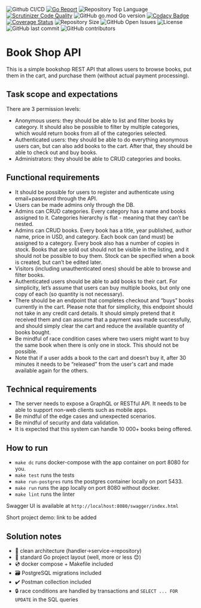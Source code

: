 ![Github CI/CD](https://github.com/cronnoss/bookshop-home-task/actions/workflows/go.yml/badge.svg)
[![Go Report](https://goreportcard.com/badge/github.com/cronnoss/bookshop-home-task)](https://goreportcard.com/report/github.com/cronnoss/bookshop-home-task)
![Repository Top Language](https://img.shields.io/github/languages/top/cronnoss/bookshop-home-task.svg)
[![Scrutinizer Code Quality](https://scrutinizer-ci.com/g/cronnoss/bookshop-home-task/badges/quality-score.png?b=main)](https://scrutinizer-ci.com/g/cronnoss/bookshop-home-task/?branch=main)
![GitHub go.mod Go version](https://img.shields.io/github/go-mod/go-version/cronnoss/bookshop-home-task.svg)
[![Codacy Badge](https://api.codacy.com/project/badge/Grade/bf381a805bd34d95b9506f01a0113b66)](https://app.codacy.com/gh/cronnoss/bookshop-home-task?utm_source=github.com&utm_medium=referral&utm_content=cronnoss/bookshop-home-task&utm_campaign=Badge_Grade)
[![Coverage Status](https://coveralls.io/repos/github/cronnoss/bookshop-home-task/badge.svg)](https://coveralls.io/github/cronnoss/bookshop-home-task)
![Repository Size](https://img.shields.io/github/repo-size/cronnoss/bookshop-home-task?style=flat-square)
![GitHub Open Issues](https://img.shields.io/github/issues/cronnoss/bookshop-home-task.svg)
![License](https://img.shields.io/badge/license-MIT-green)
![GitHub last commit](https://img.shields.io/github/last-commit/cronnoss/bookshop-home-task.svg)
![GitHub contributors](https://img.shields.io/github/contributors/cronnoss/bookshop-home-task.svg)

# Book Shop API

This is a simple bookshop REST API that allows users to browse books, put them in the cart, and purchase them (without actual payment processing).

## Task scope and expectations

There are 3 permission levels:

- Anonymous users: they should be able to list and filter books by category. It should also be possible to filter by multiple categories, which would return books from all of the categories selected.
- Authenticated users: they should be able to do everything anonymous users can, but can also add books to the cart. After that, they should be able to check out and buy books.
- Administrators: they should be able to CRUD categories and books.

## Functional requirements
- It should be possible for users to register and authenticate using email+password through the API.
- Users can be made admins only through the DB.
- Admins can CRUD categories. Every category has a name and books assigned to it. Categories hierarchy is flat - meaning that they can’t be nested.
- Admins can CRUD books. Every book has a title, year published, author name, price in USD, and category. Each book can (and must) be assigned to a category. Every book also has a number of copies in stock. Books that are sold out should not be visible in the listing, and it should not be possible to buy them. Stock can be specified when a book is created, but can’t be edited later.
- Visitors (including unauthenticated ones) should be able to browse and filter books.
- Authenticated users should be able to add books to their cart. For simplicity, let’s assume that users can buy multiple books, but only one copy of each (so quantity is not necessary).
- There should be an endpoint that completes checkout and “buys” books currently in the cart. Please note that for simplicity, this endpoint should not take in any credit card details. It should simply pretend that it received them and can assume that a payment was made successfully, and should simply clear the cart and reduce the available quantity of books bought.
- Be mindful of race condition cases where two users might want to buy the same book when there is only one in stock. This should not be possible.
- Note that if a user adds a book to the cart and doesn’t buy it, after 30 minutes it needs to be “released” from the user's cart and made available again for the others.

## Technical requirements
- The server needs to expose a GraphQL or RESTful API. It needs to be able to support non-web clients such as mobile apps.
- Be mindful of the edge cases and unexpected scenarios.
- Be mindful of security and data validation.
- It is expected that this system can handle 10 000+ books being offered.

## How to run
- `make dc` runs docker-compose with the app container on port 8080 for you.
- `make test` runs the tests
- `make run-postgres` runs the postgres container locally on port 5433.
- `make run` runs the app locally on port 8080 without docker.
- `make lint` runs the linter

Swagger UI is available at `http://localhost:8080/swagger/index.html`

Short project demo: link to be added

## Solution notes
- :trident: clean architecture (handler->service->repository)
- :book: standard Go project layout (well, more or less :blush:)
- :cd: docker compose + Makefile included
- :card_file_box: PostgreSQL migrations included
- :heavy_check_mark: Postman collection included
- :lock: race conditions are handled by transactions and `SELECT ... FOR UPDATE` in the SQL queries